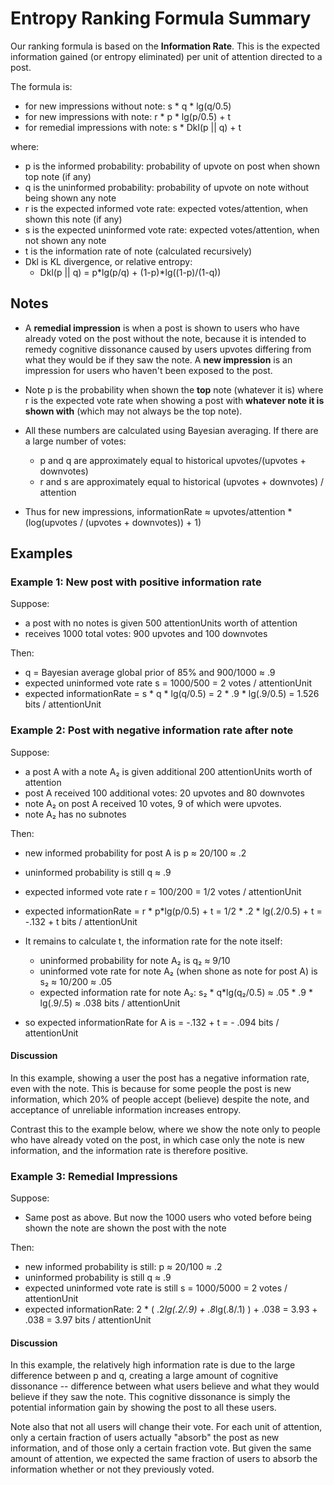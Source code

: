 # Entropy Ranking Formula Summary

Our ranking formula is based on the **Information Rate**. This is the expected information gained (or entropy eliminated) per unit of attention directed to a post.

The formula is:

- for new impressions without note: s * q * lg(q/0.5)
- for new impressions with note: r * p * lg(p/0.5) + t
- for remedial impressions with note: s * Dkl(p || q) + t

where:

- p is the informed probability: probability of upvote on post when shown top note (if any)
- q is the uninformed probability: probability of upvote on note without being shown any note
- r is the expected informed vote rate: expected votes/attention, when shown this note (if any)
- s is the expected uninformed vote rate: expected votes/attention, when not shown any note
- t is the information rate of note (calculated recursively)
- Dkl is KL divergence, or relative entropy: 
	- Dkl(p || q) = p*lg(p/q) + (1-p)*lg((1-p)/(1-q))

## Notes

- A **remedial impression** is when a post is shown to users who have already voted on the post without the note, because it is intended to remedy cognitive dissonance caused by users upvotes differing from what they would be if they saw the note. A **new impression** is an impression for users who haven't been exposed to the post.

- Note p is the probability when shown the **top** note (whatever it is) where r is the expected vote rate when showing a post with **whatever note it is shown with** (which may not always be the top note).

- All these numbers are calculated using Bayesian averaging. If there are a large number of votes:
	- p and q are approximately equal to historical upvotes/(upvotes + downvotes)
	- r and s are approximately equal to historical (upvotes + downvotes) / attention

- Thus for new impressions, informationRate ≈ upvotes/attention * (log(upvotes / (upvotes + downvotes)) + 1) 

## Examples

### Example 1: New post with positive information rate

Suppose:
- a post with no notes is given 500 attentionUnits worth of attention
- receives 1000 total votes: 900 upvotes and 100 downvotes

Then:
- q = Bayesian average global prior of 85% and 900/1000 ≈ .9
- expected uninformed vote rate s = 1000/500 = 2 votes / attentionUnit
- expected informationRate = s * q * lg(q/0.5) = 2 * .9 * lg(.9/0.5) = 1.526 bits / attentionUnit


### Example 2: Post with negative information rate after note

Suppose:
- a post A with a note A₂ is given additional 200 attentionUnits worth of attention	 
- post A received 100 additional votes: 20 upvotes and 80 downvotes
- note A₂ on post A received 10 votes, 9 of which were upvotes.
- note A₂ has no subnotes

Then:
- new informed probability for post A is p ≈ 20/100 ≈ .2
- uninformed probability is still q ≈ .9
- expected informed vote rate r = 100/200 = 1/2 votes / attentionUnit
- expected informationRate = r * p*lg(p/0.5) + t = 1/2 * .2 * lg(.2/0.5) + t = -.132 + t bits / attentionUnit 

- It remains to calculate t, the information rate for the note itself:
	- uninformed probability for note A₂ is q₂ ≈ 9/10 
	- uninformed vote rate for note A₂ (when shone as note for post A) is s₂ ≈ 10/200 ≈ .05
	- expected information rate for note A₂: s₂ * q*lg(q₂/0.5) ≈ .05 * .9 * lg(.9/.5) ≈ .038 bits / attentionUnit

- so expected informationRate for A is =  -.132 + t = - .094 bits / attentionUnit 

#### Discussion

In this example, showing a user the post has a negative information rate, even with the note. This is because for some people the post is new information, which 20% of people accept (believe) despite the note, and acceptance of unreliable information increases entropy.

Contrast this to the example below, where we show the note only to people who have already voted on the post, in which case only the note is new information, and the information rate is therefore positive.

### Example 3: Remedial Impressions

Suppose:

- Same post as above. But now the 1000 users who voted before being shown the note are shown the post with the note

Then:
- new informed probability is still: p ≈ 20/100 ≈ .2
- uninformed probability is still q ≈ .9
- expected uninformed vote rate is still s = 1000/5000 = 2 votes / attentionUnit
- expected informationRate: 2 * ( .2*lg(.2/.9) + .8*lg(.8/.1) ) + .038 = 3.93 + .038 = 3.97 bits / attentionUnit

#### Discussion

In this example, the relatively high information rate is due to the large difference between p and q, creating a large amount of cognitive dissonance -- difference between what users believe and what they would believe if they saw the note. This cognitive dissonance is simply the potential information gain by showing the post to all these users.

Note also that not all users will change their vote. For each unit of attention, only a certain fraction of users actually "absorb" the post as new information, and of those only a certain fraction vote. But given the same amount of attention, we expected the same fraction of users to absorb the information whether or not they previously voted. 

